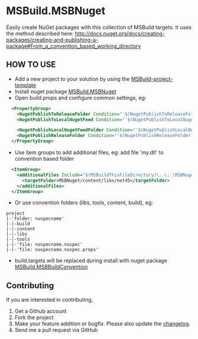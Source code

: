 MSBuild.MSBNuget
=================

Easily create NuGet packages with this collection of MSBuild targets.
It uses the method described here: http://docs.nuget.org/docs/creating-packages/creating-and-publishing-a-package#From_a_convention_based_working_directory
  

HOW TO USE
------------

- Add a new project to your solution by using the [MSBuild-project-template](http://visualstudiogallery.msdn.microsoft.com/4b75d0cc-b693-4c1c-8105-fbaeb0714b03)
- Install nuget package [MSBuild.MSBNuget](https://www.nuget.org/packages/MSBuild.MSBNuget)
- Open build.props and configure common settings, eg:
  
```XML
  <PropertyGroup>
    <NugetPublishToReleaseFolder Condition="'$(NugetPublishToReleaseFolder)'==''">false</NugetPublishToReleaseFolder>
    <NugetPublishToLocalNugetFeed Condition="'$(NugetPublishToLocalNugetFeed)'==''">false</NugetPublishToLocalNugetFeed>

    <NugetPublishLocalNugetFeedFolder Condition="'$(NugetPublishLocalNugetFeedFolder)'==''">$(MSBuildProjectDirectory)\..\..\Publish\</NugetPublishLocalNugetFeedFolder>
    <NugetPublishReleaseFolder Condition="'$(NugetPublishReleaseFolder)'==''">$(MSBuildProjectDirectory)\..\..\Releases\</NugetPublishReleaseFolder>
  </PropertyGroup>
 ```

- Use item groups to add additional files, eg: add file 'my.dll' to convention based folder

```XML
  <ItemGroup>
    <additionalFiles Include="$(MSBuildThisFileDirectory)\..\..\MSBNuget\my.dll">
      <targetFolder>MSBNuget/content/libs/net45</targetFolder>
    </additionalFiles>
  </ItemGroup>
```

- Or use convention folders (libs, tools, content, build), eg:  
  
```
project  
|-'folder: nuspecname'  
|-|-build  
|-|-content  
|-|-libs  
|-|-tools  
|-|-'file: nuspecname.nuspec'  
|-|-'file: nuspecname.nuspec.props'  
```
    
- build.targets will be replaced during install with nuget package [MSBuild.MSBBuildConvention](https://www.nuget.org/packages/MSBuild.MSBBuildConvention)

Contributing
------------
If you are interested in contributing,  
  
1. Get a Github account  
1. Fork the project  
1. Make your feature addition or bugfix. Please also update the [changelog](https://github.com/DanielTheCoder/MSBuild.MSBNuget/blob/master/changelog.txt).  
1. Send me a pull request via GitHub  
 